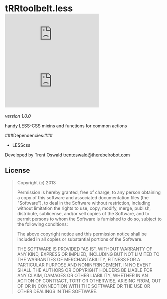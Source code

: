 # tRRtoolbelt.less [![SemVer](https://khancdn.eu/badges.php?key=SemVer&value=1.0.0&color=blue)](http://semver.org)  [![Git Proper Branching Model](https://khancdn.eu/badges.php?key=Git&value=Proper%20Branching&color=lightgrey)](http://nvie.com/posts/a-successful-git-branching-model/)

*version 1.0.0*

handy LESS-CSS mixins and functions for common actions

###Dependencies:###
- LESScss
	
Developed by Trent Oswald <trentoswald@therebelrobot.com>

License
-------

> Copyright (c) 2013 
> 
> Permission is hereby granted, free of charge, to any person obtaining a copy
> of this software and associated documentation files (the "Software"), to deal
> in the Software without restriction, including without limitation the rights
> to use, copy, modify, merge, publish, distribute, sublicense, and/or sell
> copies of the Software, and to permit persons to whom the Software is
> furnished to do so, subject to the following conditions:
> 
> The above copyright notice and this permission notice shall be included in all
> copies or substantial portions of the Software.
> 
> THE SOFTWARE IS PROVIDED "AS IS", WITHOUT WARRANTY OF ANY KIND, EXPRESS OR
> IMPLIED, INCLUDING BUT NOT LIMITED TO THE WARRANTIES OF MERCHANTABILITY,
> FITNESS FOR A PARTICULAR PURPOSE AND NONINFRINGEMENT. IN NO EVENT SHALL THE
> AUTHORS OR COPYRIGHT HOLDERS BE LIABLE FOR ANY CLAIM, DAMAGES OR OTHER
> LIABILITY, WHETHER IN AN ACTION OF CONTRACT, TORT OR OTHERWISE, ARISING FROM,
> OUT OF OR IN CONNECTION WITH THE SOFTWARE OR THE USE OR OTHER DEALINGS IN THE
> SOFTWARE.